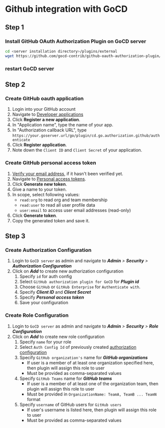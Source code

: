 # Github integration with GoCD

## Step 1

### Install GitHub OAuth Authorization Plugin on GoCD server

```bash
cd <server installation directory>/plugins/external
wget https://github.com/gocd-contrib/github-oauth-authorization-plugin/releases/download/v3.0.2-82-exp/github-oauth-authorization-plugin-3.0.2-82.jar
```

### restart GoCD server

## Step 2

###  Create GitHub oauth application

1. Login into your GitHub account
2. Navigate to [Developer applications](https://github.com/settings/developers)
3. Click **Register a new application**.
4. In "Application name", type the name of your app.
5. In "Authorization callback URL", type `https://your.goserver.url/go/plugin/cd.go.authorization.github/authenticate`
6. Click **Register application**.
7. Note down the `Client ID` and `Client Secret` of your application.

### Create GitHub personal access token

1. [Verify your email address](https://help.github.com/articles/verifying-your-email-address/), if it hasn't been verified yet.
2. Navigate to [Personal access tokens](https://github.com/settings/tokens).
3. Click **Generate new token**.
4. Give a name to your token.
5. In scope, select following values:
    - `read:org` to read org and team membership
    - `read:user` to read all user profile data
    - `user:email` to access user email addresses (read-only)
6. Click **Generate token**.
7. Copy the generated token and save it. 

## Step 3

### Create Authorization Configuration

1. Login to `GoCD server` as admin and navigate to **_Admin_** _>_ **_Security_** _>_ **_Authorization Configuration_**
2. Click on **_Add_** to create new authorization configuration
    1. Specify `id` for auth config
    2. Select `GitHub authorization plugin for GoCD` for **_Plugin id_**
    3. Choose `GitHub` or `GitHub Enterprise` for `Authenticate with`.
    5. Specify **_Client ID_** and **_Client Secret_**
    6. Specify **_Personal access token_**
    7. Save your configuration
    
### Create Role Configuration

1. Login to `GoCD server` as admin and navigate to **_Admin_** _>_ **_Security_** _>_ **_Role Configuration_**   
2. Click on **_Add_** to create new role configuration
    1. Specify `name` for your role
    2. Select `Auth Config Id` of previously created [authorization configuration](#create-authorization-configuration)
    3. Specify `GitHub organization's` name for **_GitHub organizations_**  
        - If user is a member of at least one organization specified here, then plugin will assign this role to user
        - Must be provided as comma-separated values
    4. Specify `GitHub Teams` name for **_GitHub teams_** 
        - If user is a member of at least one of the organization team, then plugin will assign this role to user
        - Must be provided in `OrganizationName: TeamA, TeamB ... TeamN` format
    5. Specify `username` of GitHub users for `GitHub users`
        - If user's username is listed here, then plugin will assign this role to user
        - Must be provided as comma-separated values             
